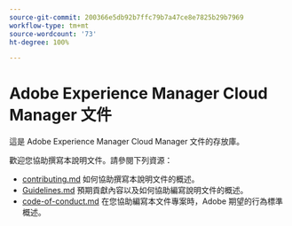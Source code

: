 ```yaml
---
source-git-commit: 200366e5db92b7ffc79b7a47ce8e7825b29b7969
workflow-type: tm+mt
source-wordcount: '73'
ht-degree: 100%

---
```

# Adobe Experience Manager Cloud Manager 文件

這是 Adobe Experience Manager Cloud Manager 文件的存放庫。

歡迎您協助撰寫本說明文件。請參閱下列資源：

* [contributing.md](contributing.md) 如何協助撰寫本說明文件的概述。
* [Guidelines.md](guidelines.md) 預期貢獻內容以及如何協助編寫說明文件的概述。
* [code-of-conduct.md](code-of-conduct.md) 在您協助編寫本文件專案時，Adobe 期望的行為標準概述。
